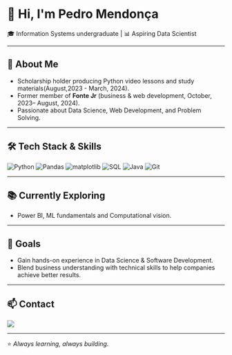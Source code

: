 # 👋 Hi, I'm Pedro Mendonça

🎓 Information Systems undergraduate | 📊 Aspiring Data Scientist

---

## 🚀 About Me
- Scholarship holder producing Python video lessons and study materials(August,2023 - March, 2024).
- Former member of **Fonte Jr** (business & web development, October, 2023– August, 2024).
- Passionate about Data Science, Web Development, and Problem Solving.

---

## 🛠️ Tech Stack & Skills
<img alt="Python" src="https://img.shields.io/badge/-Python-3776AB?logo=python&logoColor=white" /> 
<img alt="Pandas" src="https://img.shields.io/badge/-pandas-150458?logo=pandas&logoColor=white" />
<img alt="matplotlib" src="https://img.shields.io/badge/-matplotlib-11557C?logo=matplotlib&logoColor=white" />
<img alt="SQL" src="https://img.shields.io/badge/-SQL-4479A1?logo=postgresql&logoColor=white" />
<img alt="Java" src="https://img.shields.io/badge/-Java-007396?logo=java&logoColor=white" /> 
<img alt="Git" src="https://img.shields.io/badge/-Git-F05032?logo=git&logoColor=white" />

---

## 📚 Currently Exploring
- Power BI, ML fundamentals and Computational vision.

---

## 🌟 Goals
- Gain hands-on experience in Data Science & Software Development.
- Blend business understanding with technical skills to help companies achieve better results.

---

## 📫 Contact
[![](https://img.shields.io/badge/linkedin-blue)](https://www.linkedin.com/in/p-mendoncad/)

---
⭐️ *Always learning, always building.*
